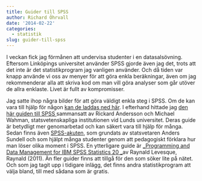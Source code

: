 ```yaml
---
title: Guider till SPSS
author: Richard Öhrvall
date: '2014-02-22'
categories:
  - statistik
slug: guider-till-spss
---
```


I veckan fick jag förmånen att undervisa studenter i en datasalsövning. Eftersom Linköpings universitet använder SPSS gjorde även jag det, trots att det inte är det statistikprogram jag vanligen använder. Och då tiden var knapp använde vi oss av menyer för att göra enkla beräkningar, även om jag rekommenderar alla att skriva kod om man vill göra analyser som går utöver de allra enklaste. Livet är fullt av kompromisser.[
](/img/wp/enkel-guide-till-SPSS.pdf)

Jag satte ihop några bilder för att göra väldigt enkla steg i SPSS. Om de kan vara till hjälp för någon [kan de laddas ned här](/img/wp/enkel-guide-till-SPSS.pdf). I efterhand hittade jag [den här guiden till SPSS ](http://www.svet.lu.se/documents/SPSSmanual.pdf)sammansatt av Rickard Andersson och Michael Wahman, statsvetenskapliga institutionen vid Lunds universitet. Deras guide är betydligt mer genomarbetad och kan säkert vara till hjälp för många. Sedan finns även [SPSS-akuten](http://spssakuten.wordpress.com/), som grundats av statsvetaren Anders Sundell och som hjälpt många studenter genom att pedagogiskt förklara hur man löser olika moment i SPSS. En ytterligare guide är [_Programming and Data Management for IBM SPSS Statistics 20 _](http://www.spsstools.net/SPSS_Programming/DM%20book%2020.zip)av Raynald Levesque, Raynald (2011). Än fler guider finns att tillgå för den som söker lite på nätet. Och som jag tagit upp i tidigare inlägg, det finns andra statistikprogram att välja bland, till med sådana som är gratis.
